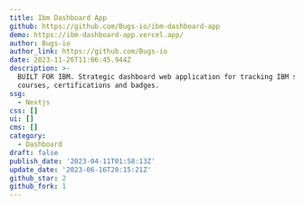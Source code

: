 ```yaml
---
title: Ibm Dashboard App
github: https://github.com/Bugs-io/ibm-dashboard-app
demo: https://ibm-dashboard-app.vercel.app/
author: Bugs-io
author_link: https://github.com/Bugs-io
date: 2023-11-26T11:06:45.944Z
description: >-
  BUILT FOR IBM. Strategic dashboard web application for tracking IBM staff
  courses, certifications and badges.
ssg:
  - Nextjs
css: []
ui: []
cms: []
category:
  - Dashboard
draft: false
publish_date: '2023-04-11T01:58:13Z'
update_date: '2023-06-16T20:15:21Z'
github_star: 2
github_fork: 1
---
```

